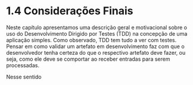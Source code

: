 # 1.4 Considerações Finais

Neste capítulo apresentamos uma descrição geral e motivacional sobre o uso do Desenvolvimento Dirigido por Testes \(TDD\) na concepção de uma aplicação simples. Como observado, TDD tem tudo a ver com testes. Pensar em como validar um artefato em desenvolvimento faz com que o desenvolvedor tenha certeza do que o respectivo artefato deve fazer, ou seja, como ele deve se comportar ao receber entradas para serem processadas.

Nesse sentido

